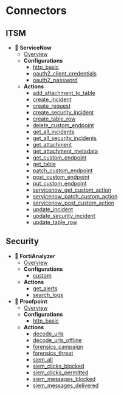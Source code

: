 # Connectors

## ITSM
- 📁 **ServiceNow**
  - [Overview](Connectors/ServiceNow/overview.md)
  - **Configurations**
    - [http_basic](Connectors/ServiceNow/Configurations/http_basic.md)
    - [oauth2_client_credentials](Connectors/ServiceNow/Configurations/oauth2_client_credentials.md)
    - [oauth2_password](Connectors/ServiceNow/Configurations/oauth2_password.md)
  - **Actions**
    - [add_attachment_to_table](Connectors/ServiceNow/Actions/add_attachment_to_table.md)
    - [create_incident](Connectors/ServiceNow/Actions/create_incident.md)
    - [create_request](Connectors/ServiceNow/Actions/create_request.md)
    - [create_security_incident](Connectors/ServiceNow/Actions/create_security_incident.md)
    - [create_table_row](Connectors/ServiceNow/Actions/create_table_row.md)
    - [delete_custom_endpoint](Connectors/ServiceNow/Actions/delete_custom_endpoint.md)
    - [get_all_incidents](Connectors/ServiceNow/Actions/get_all_incidents.md)
    - [get_all_security_incidents](Connectors/ServiceNow/Actions/get_all_security_incidents.md)
    - [get_attachment](Connectors/ServiceNow/Actions/get_attachment.md)
    - [get_attachment_metadata](Connectors/ServiceNow/Actions/get_attachment_metadata.md)
    - [get_custom_endpoint](Connectors/ServiceNow/Actions/get_custom_endpoint.md)
    - [get_table](Connectors/ServiceNow/Actions/get_table.md)
    - [patch_custom_endpoint](Connectors/ServiceNow/Actions/patch_custom_endpoint.md)
    - [post_custom_endpoint](Connectors/ServiceNow/Actions/post_custom_endpoint.md)
    - [put_custom_endpoint](Connectors/ServiceNow/Actions/put_custom_endpoint.md)
    - [servicenow_get_custom_action](Connectors/ServiceNow/Actions/servicenow_get_custom_action.md)
    - [servicenow_patch_custom_action](Connectors/ServiceNow/Actions/servicenow_patch_custom_action.md)
    - [servicenow_post_custom_action](Connectors/ServiceNow/Actions/servicenow_post_custom_action.md)
    - [update_incident](Connectors/ServiceNow/Actions/update_incident.md)
    - [update_security_incident](Connectors/ServiceNow/Actions/update_security_incident.md)
    - [update_table_row](Connectors/ServiceNow/Actions/update_table_row.md)

## Security
- 📁 **FortiAnalyzer**
  - [Overview](Connectors/FortiAnalyzer/overview.md)
  - **Configurations**
    - [custom](Connectors/FortiAnalyzer/Configurations/custom.md)
  - **Actions**
    - [get_alerts](Connectors/FortiAnalyzer/Actions/get_alerts.md)
    - [search_logs](Connectors/FortiAnalyzer/Actions/search_logs.md)
- 📁 **Proofpoint**
  - [Overview](Connectors/Proofpoint/overview.md)
  - **Configurations**
    - [http_basic](Connectors/Proofpoint/Configurations/http_basic.md)
  - **Actions**
    - [decode_urls](Connectors/Proofpoint/Actions/decode_urls.md)
    - [decode_urls_offline](Connectors/Proofpoint/Actions/decode_urls_offline.md)
    - [forensics_campaign](Connectors/Proofpoint/Actions/forensics_campaign.md)
    - [forensics_threat](Connectors/Proofpoint/Actions/forensics_threat.md)
    - [siem_all](Connectors/Proofpoint/Actions/siem_all.md)
    - [siem_clicks_blocked](Connectors/Proofpoint/Actions/siem_clicks_blocked.md)
    - [siem_clicks_permitted](Connectors/Proofpoint/Actions/siem_clicks_permitted.md)
    - [siem_messages_blocked](Connectors/Proofpoint/Actions/siem_messages_blocked.md)
    - [siem_messages_delivered](Connectors/Proofpoint/Actions/siem_messages_delivered.md)